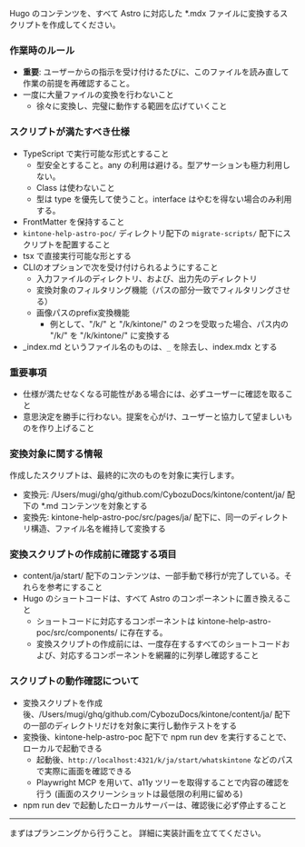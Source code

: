 Hugo のコンテンツを、すべて Astro に対応した \*.mdx ファイルに変換するスクリプトを作成してください。

### 作業時のルール

- **重要**: ユーザーからの指示を受け付けるたびに、このファイルを読み直して作業の前提を再確認すること。
- 一度に大量ファイルの変換を行わないこと
  - 徐々に変換し、完璧に動作する範囲を広げていくこと

### スクリプトが満たすべき仕様

- TypeScript で実行可能な形式とすること
  - 型安全とすること。any の利用は避ける。型アサーションも極力利用しない。
  - Class は使わないこと
  - 型は type を優先して使うこと。interface はやむを得ない場合のみ利用する。
- FrontMatter を保持すること
- `kintone-help-astro-poc/` ディレクトリ配下の `migrate-scripts/` 配下にスクリプトを配置すること
- tsx で直接実行可能な形とする
- CLIのオプションで次を受け付けられるようにすること
  - 入力ファイルのディレクトリ、および、出力先のディレクトリ
  - 変換対象のフィルタリング機能（パスの部分一致でフィルタリングさせる）
  - 画像パスのprefix変換機能
    - 例として、"/k/" と "/k/kintone/" の２つを受取った場合、パス内の "/k/" を "/k/kintone/" に変換する
- _index.md というファイル名のものは、`_` を除去し、index.mdx とする

### 重要事項

- 仕様が満たせなくなる可能性がある場合には、必ずユーザーに確認を取ること
- 意思決定を勝手に行わない。提案を心がけ、ユーザーと協力して望ましいものを作り上げること

### 変換対象に関する情報

作成したスクリプトは、最終的に次のものを対象に実行します。

- 変換元: /Users/mugi/ghq/github.com/CybozuDocs/kintone/content/ja/ 配下の \*.md コンテンツを対象とする
- 変換先: kintone-help-astro-poc/src/pages/ja/ 配下に、同一のディレクトリ構造、ファイル名を維持して変換する

### 変換スクリプトの作成前に確認する項目

- content/ja/start/ 配下のコンテンツは、一部手動で移行が完了している。それらを参考にすること
- Hugo のショートコードは、すべて Astro のコンポーネントに置き換えること
  - ショートコードに対応するコンポーネントは kintone-help-astro-poc/src/components/ に存在する。
  - 変換スクリプトの作成前には、一度存在するすべてのショートコードおよび、対応するコンポーネントを網羅的に列挙し確認すること

### スクリプトの動作確認について

- 変換スクリプトを作成後、/Users/mugi/ghq/github.com/CybozuDocs/kintone/content/ja/ 配下の一部のディレクトリだけを対象に実行し動作テストをする
- 変換後、kintone-help-astro-poc 配下で npm run dev を実行することで、ローカルで起動できる
  - 起動後、`http://localhost:4321/k/ja/start/whatskintone` などのパスで実際に画面を確認できる
  - Playwright MCP を用いて、a11y ツリーを取得することで内容の確認を行う
    (画面のスクリーンショットは最低限の利用に留める)
- npm run dev で起動したローカルサーバーは、確認後に必ず停止すること

---

まずはプランニングから行うこと。
詳細に実装計画を立ててください。
